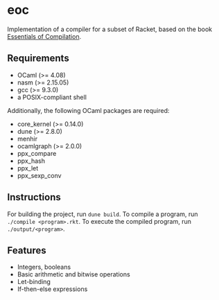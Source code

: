 # eoc

Implementation of a compiler for a subset of Racket, based on the book [Essentials of Compilation](https://github.com/IUCompilerCourse/Essentials-of-Compilation).

## Requirements

- OCaml (>= 4.08)
- nasm (>= 2.15.05)
- gcc (>= 9.3.0)
- a POSIX-compliant shell

Additionally, the following OCaml packages are required:

- core_kernel (>= 0.14.0)
- dune (>= 2.8.0)
- menhir
- ocamlgraph (>= 2.0.0)
- ppx_compare
- ppx_hash
- ppx_let
- ppx_sexp_conv

## Instructions

For building the project, run `dune build`. To compile a program, run `./compile <program>.rkt`. To execute the compiled program, run `./output/<program>`.

## Features

- Integers, booleans
- Basic arithmetic and bitwise operations
- Let-binding
- If-then-else expressions
